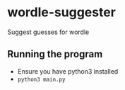# wordle-suggester

Suggest guesses for wordle

## Running the program

- Ensure you have python3 installed
- `python3 main.py`
